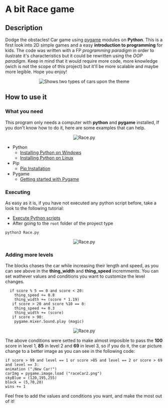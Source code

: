 # A bit Race game

## Description

Dodge the obstacles!
Car game using [pygame](https://www.pygame.org/news) modules on **Python**.
This is a first look into 2D simple games and a easy **introduction to programming** for kids.
The code was written with a FP _programming paradigm_ in order to ilustrate it's characteristics but it could be rewritten using the _OOP paradigm_. Keep in mind that it would require more code, more knowledge (wich is not the scope of this project) but it'll be more scalable and maybe more legible.
Hope you enjoy!

<p align="center">
<picture>
  <source media="(prefers-color-scheme: dark)" srcset="https://github.com/uma-dev/Car-game/blob/main/raceCar2.png">
  <source media="(prefers-color-scheme: light)" srcset="https://github.com/uma-dev/Car-game/blob/main/raceCar.png">
  <img alt="Shows two types of cars upon the theme" src="https://github.com/uma-dev/Car-game/blob/main/raceCar.png">
</picture>
</p>

## How to use it

### What you need

This program only needs a computer with **python** and **pygame** installed, If you don't know how to do it, here are some examples that can help.

<p align="center">
 <img alt="Race.py" src="https://user-images.githubusercontent.com/22565959/213778656-6eb6b171-4fac-4513-acab-e979311e582b.png">
</p>

- Python
  - [Installing Python on Windows](https://learn.microsoft.com/en-us/windows/python/beginners)
  - [Installing Python on Linux](https://docs.python-guide.org/starting/install3/linux/)
- Pip
  - [Pip Installation](https://pip.pypa.io/en/stable/installation/)
- Pygame
  - [Getting started with Pygame](https://www.pygame.org/wiki/GettingStarted)

### Executing

As easy as it is, if you have not executed any python script before, take a look to the following tutorial:

- [Execute Python scripts](https://pythonbasics.org/execute-python-scripts/)
- After going to the `root` folder of the proyect type

```
python3 Race.py
```

<p align="center">
 <img alt="Race.py" src="https://user-images.githubusercontent.com/22565959/213778425-4bfe8d48-25f5-4d27-bf7a-d6d28a94cc0f.png">
</p>

### Adding more levels

The blocks chases the car while increasing their length and speed, as you can see above in the **thing_width** and **thing_speed** incremments.
You can set wathever values and conditions you want to customize the level changes.

```
  if score % 5 == 0 and score < 20:
    thing_speed += 0.8
    thing_width += (score * 1.19)
   if score > 20 and score %10 == 0:
    thing_speed += 0.3
    thing_width += (score)
   if score > 90:
    pygame.mixer.Sound.play (magic)
```

<p align="center">
 <img alt="Race.py" src="https://user-images.githubusercontent.com/22565959/213778562-2d267fe4-5cad-4be6-8729-b1bb30db2663.png">
</p>

The above conditions were setted to make almost imposible to pass the **100** score in level 1, **85** in level 2 and **69** in level 3, so if you do it, the car picture change to a better image as you can see in the following code:

```
if score > 99 and level == 1 or score >85 and level == 2 or score > 69 and level == 3:
animation ("¡New Car!")
carImg = pygame.image.load ("raceCar2.png")
skyBlue = (120,195,255)
block = (5,70,20)
wins += 1
```

Feel free to add the values and conditions you want, and make the most out of it!
